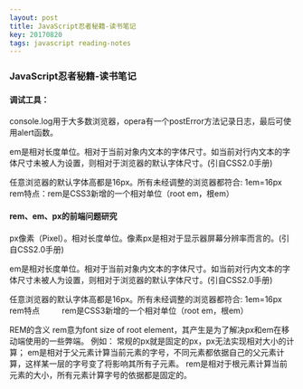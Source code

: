 ```yaml
---
layout: post
title: JavaScript忍者秘籍-读书笔记
key: 20170820
tags: javascript reading-notes
---
```

### JavaScript忍者秘籍-读书笔记
#### 调试工具：
console.log用于大多数浏览器，opera有一个postError方法记录日志，最后可使用alert函数。

em是相对长度单位。相对于当前对象内文本的字体尺寸。如当前对行内文本的字体尺寸未被人为设置，则相对于浏览器的默认字体尺寸。(引自CSS2.0手册)  

任意浏览器的默认字体高都是16px。所有未经调整的浏览器都符合: 1em=16px
rem特点：rem是CSS3新增的一个相对单位（root em，根em）

#### rem、em、px的前端问题研究
px像素（Pixel）。相对长度单位。像素px是相对于显示器屏幕分辨率而言的。(引自CSS2.0手册)

em是相对长度单位。相对于当前对象内文本的字体尺寸。如当前对行内文本的字体尺寸未被人为设置，则相对于浏览器的默认字体尺寸。(引自CSS2.0手册)  

任意浏览器的默认字体高都是16px。所有未经调整的浏览器都符合: 1em=16px
rem特点 
        rem是CSS3新增的一个相对单位（root em，根em）

REM的含义
rem意为font size of root element，其产生是为了解决px和em在移动端使用的一些弊端。
例如：
常规的px就是固定的px，px无法实现相对大小的计算；
em是相对于父元素计算当前元素的字号，不同元素都依据自己的父元素计算，这样某一层的字号变了将影响其所有子元素。
rem是相对于根元素计算当前元素的大小，所有元素计算字号的依据都是固定的。

